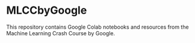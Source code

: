 # MLCCbyGoogle
This repository contains Google Colab notebooks and resources from the Machine Learning Crash Course by Google.
